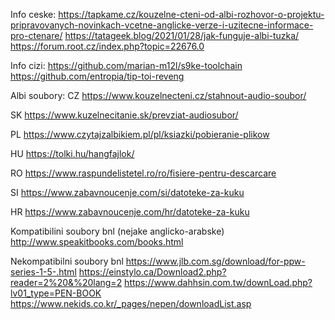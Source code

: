 ﻿Info ceske:
https://tapkame.cz/kouzelne-cteni-od-albi-rozhovor-o-projektu-pripravovanych-novinkach-vcetne-anglicke-verze-i-uzitecne-informace-pro-ctenare/
https://tatageek.blog/2021/01/28/jak-funguje-albi-tuzka/
https://forum.root.cz/index.php?topic=22676.0


Info cizi:
https://github.com/marian-m12l/s9ke-toolchain
https://github.com/entropia/tip-toi-reveng


Albi soubory:
CZ
https://www.kouzelnecteni.cz/stahnout-audio-soubor/

SK
https://www.kuzelnecitanie.sk/prevziat-audiosubor/

PL
https://www.czytajzalbikiem.pl/pl/ksiazki/pobieranie-plikow

HU
https://tolki.hu/hangfajlok/

RO
https://www.raspundelistetel.ro/ro/fisiere-pentru-descarcare

SI
https://www.zabavnoucenje.com/si/datoteke-za-kuku

HR
https://www.zabavnoucenje.com/hr/datoteke-za-kuku

Kompatibilini soubory bnl (nejake anglicko-arabske)
http://www.speakitbooks.com/books.html


Nekompatibilni soubory bnl
https://www.jlb.com.sg/download/for-ppw-series-1-5-.html
https://einstylo.ca/Download2.php?reader=2%20&%20lang=2
https://www.dahhsin.com.tw/downLoad.php?lv01_type=PEN-BOOK
https://www.nekids.co.kr/_pages/nepen/downloadList.asp